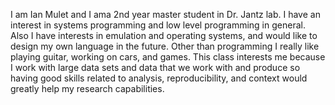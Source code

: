 I am Ian Mulet and I ama 2nd year master student in Dr. Jantz lab. I have an interest in systems programming and low level programming in general.
Also I have interests in emulation and operating systems, and would like to design my own language in the future. Other than programming I really like playing guitar, working on cars, and games.
This class interests me because I work with large data sets and data that we work with and produce so having good skills related to analysis, reproducibility, and context would greatly help my research capabilities.
